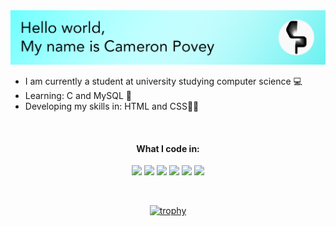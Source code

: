 <img src="https://github.com/cameronpovey/cameronpovey/blob/9cdc39b6db0c5daac901e5fd725d77a083b27043/banner.png">

 - I am currently a student at university studying computer science 💻
 - Learning: C and MySQL 📃
 - Developing my skills in: HTML and CSS👨‍💻

<div align="center">
<br>
<h4>What I code in:</h4>
<p>
<img src="https://cdn-icons-png.flaticon.com/512/1051/1051277.png" width="30">
<img src="https://cdn-icons-png.flaticon.com/512/732/732190.png" width="30">
<img src="https://cdn-icons-png.flaticon.com/512/5968/5968350.png" width="30">
<img src="https://cdn-icons.flaticon.com/png/512/3097/premium/3097008.png?token=exp=1636901879~hmac=6cf113dc4ac7d79488a6c4b80645564d" width="30">
<img src="https://cdn-icons-png.flaticon.com/512/74/74897.png" width="30">
<img src=" https://cdn-icons-png.flaticon.com/512/358/358980.png" width="30">
</p>
<br>

[![trophy](https://github-profile-trophy.vercel.app/?username=cameronpovey&row=1)](https://github.com/ryo-ma/github-profile-trophy)
</div>
